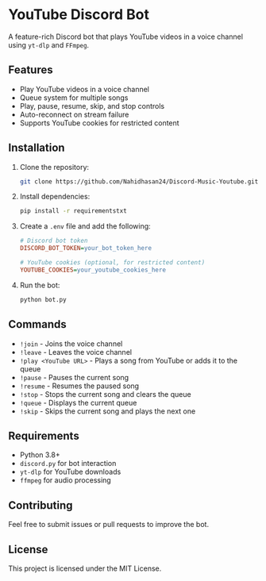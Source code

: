 # YouTube Discord Bot

A feature-rich Discord bot that plays YouTube videos in a voice channel using `yt-dlp` and `FFmpeg`.

## Features

- Play YouTube videos in a voice channel
- Queue system for multiple songs
- Play, pause, resume, skip, and stop controls
- Auto-reconnect on stream failure
- Supports YouTube cookies for restricted content

## Installation

1. Clone the repository:

   ```sh
   git clone https://github.com/Nahidhasan24/Discord-Music-Youtube.git
   ```

2. Install dependencies:

   ```sh
   pip install -r requirementstxt
   ```

3. Create a `.env` file and add the following:

   ```ini
   # Discord bot token
   DISCORD_BOT_TOKEN=your_bot_token_here

   # YouTube cookies (optional, for restricted content)
   YOUTUBE_COOKIES=your_youtube_cookies_here
   ```

4. Run the bot:

   ```sh
   python bot.py
   ```

## Commands

- `!join` - Joins the voice channel
- `!leave` - Leaves the voice channel
- `!play <YouTube URL>` - Plays a song from YouTube or adds it to the queue
- `!pause` - Pauses the current song
- `!resume` - Resumes the paused song
- `!stop` - Stops the current song and clears the queue
- `!queue` - Displays the current queue
- `!skip` - Skips the current song and plays the next one

## Requirements

- Python 3.8+
- `discord.py` for bot interaction
- `yt-dlp` for YouTube downloads
- `ffmpeg` for audio processing

## Contributing

Feel free to submit issues or pull requests to improve the bot.

## License

This project is licensed under the MIT License.

